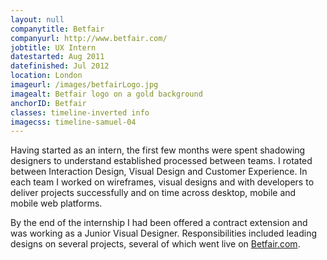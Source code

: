 ```yaml
---
layout: null
companytitle: Betfair
companyurl: http://www.betfair.com/
jobtitle: UX Intern
datestarted: Aug 2011
datefinished: Jul 2012
location: London
imageurl: /images/betfairLogo.jpg
imagealt: Betfair logo on a gold background
anchorID: Betfair
classes: timeline-inverted info
imagecss: timeline-samuel-04
---
```

<p>
Having started as an intern, the first few months were spent shadowing designers to understand established processed between teams. I rotated between Interaction Design, Visual Design and Customer Experience. In each team I worked on wireframes, visual designs and with developers to deliver projects successfully and on time across desktop, mobile and mobile web platforms.

By the end of the internship I had been offered a contract extension and was working as a Junior Visual Designer. Responsibilities included leading designs on several projects, several of which went live on <a href="www.betfair.com" target="_blank">Betfair.com</a>.
</p>